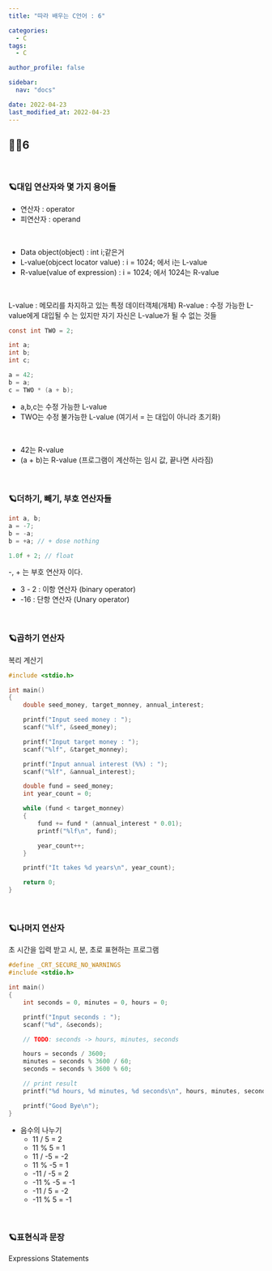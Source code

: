 ```yaml
---
title: "따라 배우는 C언어 : 6"

categories:
  - C
tags:
  - C

author_profile: false

sidebar:
  nav: "docs"

date: 2022-04-23
last_modified_at: 2022-04-23
---
```


## 🙇‍♀️6

<br>

### 🪐대입 연산자와 몇 가지 용어들

- 연산자 : operator
- 피연산자 : operand

<br>

- Data object(object) : int i;같은거
- L-value(objcect locator value) : i = 1024; 에서 i는 L-value
- R-value(value of expression) : i = 1024; 에서 1024는 R-value

<br>

L-value : 메모리를 차지하고 있는 특정 데이터객체(개체)
R-value : 수정 가능한 L-value에게 대입될 수 는 있지만 자기 자신은 L-value가 될 수 없는 것들

```C
const int TWO = 2;

int a;
int b;
int c;

a = 42;
b = a;
c = TWO * (a + b);
```
- a,b,c는 수정 가능한 L-value
- TWO는 수정 불가능한 L-value (여기서 = 는 대입이 아니라 초기화)

<br>

- 42는 R-value
- (a + b)는 R-value (프로그램이 계산하는 임시 값, 끝나면 사라짐)


<br>

### 🪐더하기, 빼기, 부호 연산자들

```C
int a, b;
a = -7;
b = -a;
b = +a; // + dose nothing

1.0f + 2; // float
```
-, + 는 부호 연산자 이다.

- 3 - 2 : 이항 연산자 (binary operator)
- -16 : 단항 연산자 (Unary operator)

<br>

### 🪐곱하기 연산자

복리 계산기

```C
#include <stdio.h>

int main()
{
	double seed_money, target_monney, annual_interest;

	printf("Input seed money : ");
	scanf("%lf", &seed_money);

	printf("Input target money : ");
	scanf("%lf", &target_monney);

	printf("Input annual interest (%%) : ");
	scanf("%lf", &annual_interest);

	double fund = seed_money;
	int year_count = 0;

	while (fund < target_monney)
	{
		fund += fund * (annual_interest * 0.01);
		printf("%lf\n", fund);

		year_count++;
	}

	printf("It takes %d years\n", year_count);

	return 0;
}
```


<br>

### 🪐나머지 연산자

초 시간을 입력 받고 시, 분, 초로 표현하는 프로그램

```C
#define _CRT_SECURE_NO_WARNINGS
#include <stdio.h>

int main()
{
	int seconds = 0, minutes = 0, hours = 0;

	printf("Input seconds : ");
	scanf("%d", &seconds);

	// TODO: seconds -> hours, minutes, seconds

	hours = seconds / 3600;
	minutes = seconds % 3600 / 60;
	seconds = seconds % 3600 % 60;

	// print result
	printf("%d hours, %d minutes, %d seconds\n", hours, minutes, seconds);

	printf("Good Bye\n");
}
```

* 음수의 나누기
    - 11 / 5 = 2
    - 11 % 5 = 1
    - 11 / -5 = -2
    - 11 % -5 = 1
    - -11 / -5 = 2
    - -11 % -5 = -1
    - -11 / 5 = -2
    - -11 % 5 = -1

<br>

### 🪐표현식과 문장
Expressions Statements

